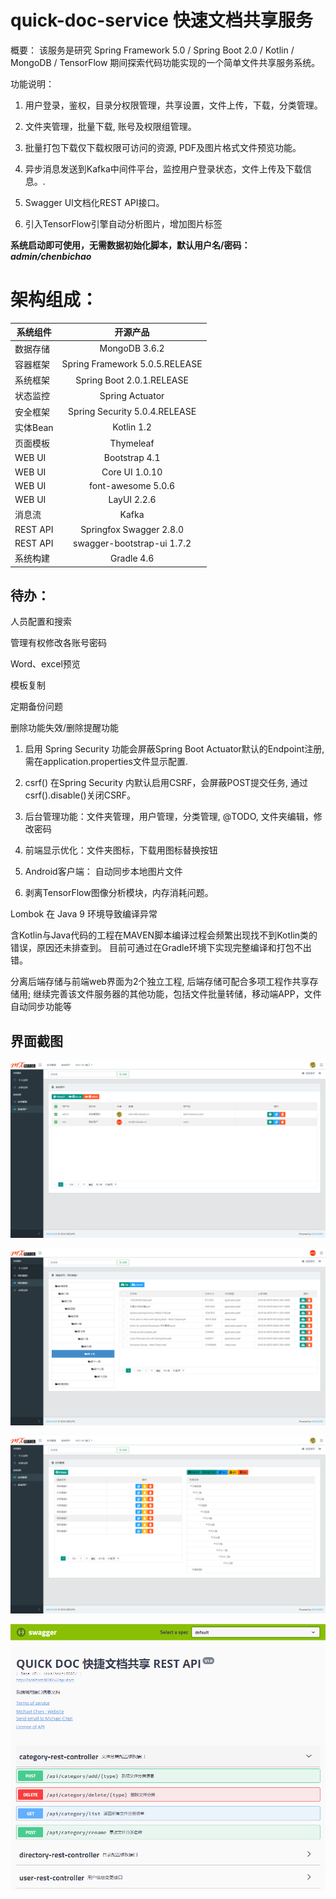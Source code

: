# quick-doc-service 快速文档共享服务
概要： 该服务是研究 Spring Framework 5.0 / Spring Boot 2.0 / Kotlin / MongoDB / TensorFlow 期间探索代码功能实现的一个简单文件共享服务系统。

功能说明：

1. 用户登录，鉴权，目录分权限管理，共享设置，文件上传，下载，分类管理。

2. 文件夹管理，批量下载, 账号及权限组管理。

2. 批量打包下载仅下载权限可访问的资源, PDF及图片格式文件预览功能。

3. 异步消息发送到Kafka中间件平台，监控用户登录状态，文件上传及下载信息。.

4. Swagger UI文档化REST API接口。

5. 引入TensorFlow引擎自动分析图片，增加图片标签

**系统启动即可使用，无需数据初始化脚本，默认用户名/密码：_admin/chenbichao_**

# 架构组成： 
| **系统组件** |  **开源产品**| 
| ------   |:------:|
| 数据存储 | MongoDB 3.6.2  |
| 容器框架 | Spring Framework 5.0.5.RELEASE  |
| 系统框架 | Spring Boot 2.0.1.RELEASE |
| 状态监控 | Spring Actuator  |
| 安全框架 | Spring Security 5.0.4.RELEASE  |
| 实体Bean | Kotlin 1.2  |
| 页面模板 | Thymeleaf  |
| WEB UI | Bootstrap 4.1  |
| WEB UI | Core UI 1.0.10 | 
| WEB UI | font-awesome 5.0.6  |
| WEB UI | LayUI 2.2.6 |
| 消息流 |  Kafka | 
| REST API |  Springfox Swagger 2.8.0 | 
| REST API |  swagger-bootstrap-ui 1.7.2 | 
| 系统构建 |  Gradle 4.6  |

## 待办：

人员配置和搜索

管理有权修改各账号密码

Word、excel预览

模板复制

定期备份问题

删除功能失效/删除提醒功能

1. 启用 Spring Security 功能会屏蔽Spring Boot Actuator默认的Endpoint注册, 需在application.properties文件显示配置.

2. csrf() 在Spring Security 内默认启用CSRF，会屏蔽POST提交任务, 通过csrf().disable()关闭CSRF。

3. 后台管理功能：文件夹管理，用户管理，分类管理, @TODO, 文件夹编辑，修改密码

4. 前端显示优化：文件夹图标，下载用图标替换按钮

5. Android客户端： 自动同步本地图片文件

6. 剥离TensorFlow图像分析模块，内存消耗问题。




Lombok 在 Java 9 环境导致编译异常

含Kotlin与Java代码的工程在MAVEN脚本编译过程会频繁出现找不到Kotlin类的错误，原因还未排查到。
目前可通过在Gradle环境下实现完整编译和打包不出错。

分离后端存储与前端web界面为2个独立工程, 后端存储可配合多项工程作共享存储用;
继续完善该文件服务器的其他功能，包括文件批量转储，移动端APP，文件自动同步功能等

## 界面截图
![用户管理界面](https://raw.githubusercontent.com/cbcgorilla/quick-doc-service/master/image_src/user-management-ui.png)

![文件访问界面](https://raw.githubusercontent.com/cbcgorilla/quick-doc-service/master/image_src/file-management-ui.png)

![文件夹配置界面](https://raw.githubusercontent.com/cbcgorilla/quick-doc-service/master/image_src/folder-management-ui.png)

![REST API接口](https://raw.githubusercontent.com/cbcgorilla/quick-doc-service/master/image_src/restapi.png)